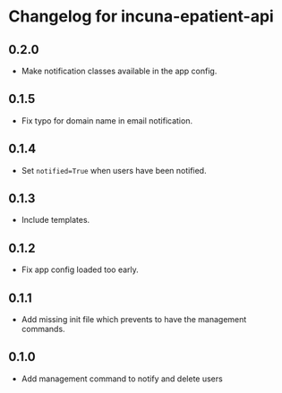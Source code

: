 # Changelog for incuna-epatient-api

## 0.2.0

* Make notification classes available in the app config.

## 0.1.5

* Fix typo for domain name in email notification.

## 0.1.4

* Set `notified=True` when users have been notified.

## 0.1.3

* Include templates.

## 0.1.2

* Fix app config loaded too early.

## 0.1.1

* Add missing init file which prevents to have the management commands.

## 0.1.0

* Add management command to notify and delete users
